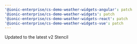 ```yaml
---
'@ionic-enterprise/cs-demo-weather-widgets-angular': patch
'@ionic-enterprise/cs-demo-weather-widgets': patch
'@ionic-enterprise/cs-demo-weather-widgets-react': patch
'@ionic-enterprise/cs-demo-weather-widgets-vue': patch
---
```


Updated to the latest v2 Stencil
